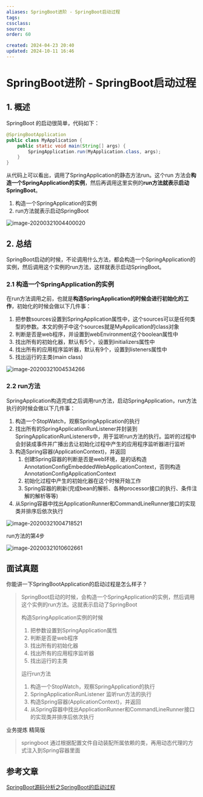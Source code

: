 ```yaml
---
aliases: SpringBoot进阶 - SpringBoot启动过程
tags: 
cssclass: 
source: 
order: 60

created: 2024-04-23 20:40
updated: 2024-10-11 16:46
---
```


# SpringBoot进阶 - SpringBoot启动过程

## 1. 概述

SpringBoot 的启动很简单，代码如下：

```java
@SpringBootApplication
public class MyApplication {
    public static void main(String[] args) {
        SpringApplication.run(MyApplication.class, args);
    }
}
```

从代码上可以看出，调用了SpringApplication的静态方法run。这个run 方法会**构造一个SpringApplication的实例**，然后再调用这里实例的**run方法就表示启动SpringBoot**。

1. 构造一个SpringApplication的实例
2. run方法就表示启动SpringBoot

![image-20200321004400020](https://raw.gitmirror.com/MrJackC/PicGoImages/main/other/202404232148664.png)

## 2. 总结

SpringBoot启动的时候，不论调用什么方法，都会构造一个SpringApplication的实例，然后调用这个实例的run方法，这样就表示启动SpringBoot。

### 2.1 构造一个SpringApplication的实例

在run方法调用之前，也就是**构造SpringApplication的时候会进行初始化的工作**，初始化的时候会做以下几件事：

1. 把参数sources设置到SpringApplication属性中，这个sources可以是任何类型的参数。本文的例子中这个sources就是MyApplication的class对象
2. 判断是否是web程序，并设置到webEnvironment这个boolean属性中
3. 找出所有的初始化器，默认有5个，设置到initializers属性中
4. 找出所有的应用程序监听器，默认有9个，设置到listeners属性中
5. 找出运行的主类(main class)

![image-20200321004534266](https://raw.gitmirror.com/MrJackC/PicGoImages/main/other/202404232148694.png)

### 2.2 run方法

SpringApplication构造完成之后调用run方法，启动SpringApplication，run方法执行的时候会做以下几件事：

1. 构造一个StopWatch，观察SpringApplication的执行
2. 找出所有的SpringApplicationRunListener并封装到SpringApplicationRunListeners中，用于监听run方法的执行。监听的过程中会封装成事件并广播出去让初始化过程中产生的应用程序监听器进行监听
3. 构造Spring容器(ApplicationContext)，并返回
   1. 创建Spring容器的判断是否是web环境，是的话构造AnnotationConfigEmbeddedWebApplicationContext，否则构造AnnotationConfigApplicationContext
   2. 初始化过程中产生的初始化器在这个时候开始工作
   3. Spring容器的刷新(完成bean的解析、各种processor接口的执行、条件注解的解析等等)
4. 从Spring容器中找出ApplicationRunner和CommandLineRunner接口的实现类并排序后依次执行

![image-20200321004718521](https://raw.gitmirror.com/MrJackC/PicGoImages/main/other/202404232148716.png)

run方法的第4步

![image-20200321010602661](https://raw.gitmirror.com/MrJackC/PicGoImages/main/other/202404232148739.png)

## 面试真题

你能讲一下SpringBootApplication的启动过程是怎么样子？

>SpringBoot启动的时候，会构造一个SpringApplication的实例，然后调用这个实例的run方法。这就表示启动了SpringBoot
>
>构造SpringApplication实例的时候
>
>1. 把参数设置到SpringApplication属性
>2. 判断是否是web程序
>3. 找出所有的初始化器
>4. 找出所有的应用程序监听器
>5. 找出运行的主类
>
>运行run方法
>
>1. 构造一个StopWatch，观察SpringApplication的执行
>2. SpringApplicationRunListener 监听run方法的执行
>3. 构造Spring容器(ApplicationContext)，并返回
>4. 从Spring容器中找出ApplicationRunner和CommandLineRunner接口的实现类并排序后依次执行

业务提炼 精简版

>springboot 通过根据配置文件自动装配所属依赖的类，再用动态代理的方式注入到Spring容器里面

## 参考文章

[SpringBoot源码分析之SpringBoot的启动过程](https://fangjian0423.github.io/2017/04/30/springboot-startup-analysis/)

